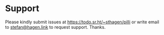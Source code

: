 # Support

Please kindly submit issues at https://todo.sr.ht/~sthagen/pilli or write email to stefan@hagen.link to request support. Thanks.
